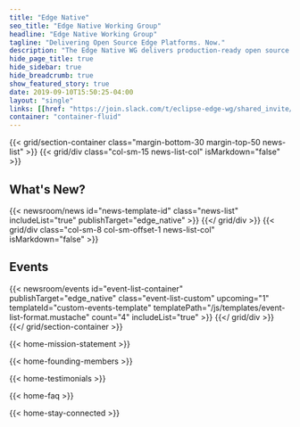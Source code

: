 ```yaml
---
title: "Edge Native"
seo_title: "Edge Native Working Group"
headline: "Edge Native Working Group"
tagline: "Delivering Open Source Edge Platforms. Now."
description: "The Edge Native WG delivers production-ready open source platforms for edge native applications."
hide_page_title: true
hide_sidebar: true
hide_breadcrumb: true
show_featured_story: true
date: 2019-09-10T15:50:25-04:00
layout: "single"
links: [[href: "https://join.slack.com/t/eclipse-edge-wg/shared_invite/enQtODI2NjY0MTgxODI1LTU3ODA0NDgxN2E3ZTFlNDlkOTI3N2FlZmQ5MjhmYTY3MWRkNjMxZjAyNWE2MjlhMGM1YTQ1YjdjOTBkOTEyYmU", text: "Join us on Slack"]]
container: "container-fluid"
---
```



{{< grid/section-container class="margin-bottom-30 margin-top-50 news-list" >}}
  {{< grid/div class="col-sm-15 news-list-col" isMarkdown="false" >}}
    <h2 class="heading-line"><span>What's New?</span></h2>
    {{< newsroom/news id="news-template-id" class="news-list" includeList="true" publishTarget="edge_native" >}}
  {{</ grid/div >}}
  {{< grid/div class="col-sm-8 col-sm-offset-1 news-list-col" isMarkdown="false" >}}
    <h2 class="heading-line"><span>Events</span></h2>
    {{< newsroom/events
      id="event-list-container"
      publishTarget="edge_native"
      class="event-list-custom"
      upcoming="1"
      templateId="custom-events-template"
      templatePath="/js/templates/event-list-format.mustache"
      count="4"
      includeList="true"
    >}}
  {{</ grid/div >}}
{{</ grid/section-container >}}

{{< home-mission-statement >}}

{{< home-founding-members >}}

{{< home-testimonials >}}

{{< home-faq >}}

{{< home-stay-connected >}}
